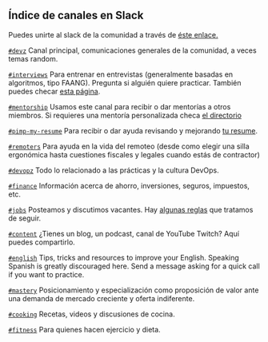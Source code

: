 ## Índice de canales en Slack

Puedes unirte al slack de la comunidad a través de [éste enlace.](https://slack.devz.mx)

[`#devz`](https://devzcommunity.slack.com/archives/C0PC127SB) Canal principal, comunicaciones generales de la comunidad, a veces temas random.

[`#interviews`](https://devzcommunity.slack.com/archives/CSYEUG5TM) Para entrenar en entrevistas (generalmente basadas en algoritmos, tipo FAANG). Pregunta si alguién quiere practicar. También puedes checar [esta página](INTERVIEWS.md).

[`#mentorship`](https://devzcommunity.slack.com/archives/C018TTPEX7V) Usamos este canal para recibir o dar mentorías a otros miembros. Si requieres una mentoría personalizada checa [el directorio](MENTORSHIP.md)

[`#pimp-my-resume`](https://devzcommunity.slack.com/archives/C019FUPD68Z) Para recibir o dar ayuda revisando y mejorando [tu resume](https://medium.com/free-code-camp/writing-a-killer-software-engineering-resume-b11c91ef699d). 

[`#remoters`](https://devzcommunity.slack.com/archives/CP49NBB4Z) Para ayuda en la vida del remoteo (desde como elegir una silla ergonómica hasta cuestiones fiscales y legales cuando estás de contractor)

[`#devopz`](https://devzcommunity.slack.com/archives/C01CYPHD9FX) Todo lo relacionado a las prácticas y la cultura DevOps.

[`#finance`](https://devzcommunity.slack.com/archives/CE3T905MK) Información acerca de ahorro, inversiones, seguros, impuestos, etc.

[`#jobs`](https://devzcommunity.slack.com/archives/CA0JT62U8) Posteamos y discutimos vacantes. Hay [algunas reglas](POSTING_JOBS.md) que tratamos de seguir.

[`#content`](https://devzcommunity.slack.com/archives/C9WBFTZ5H) ¿Tienes un blog, un podcast, canal de YouTube Twitch? Aquí puedes compartirlo.

[`#english`](https://devzcommunity.slack.com/archives/C01C2NJAYEA) Tips, tricks and resources to improve your English. Speaking Spanish is greatly discouraged here. Send a message asking for a quick call if you want to practice.

[`#mastery`](https://devzcommunity.slack.com/archives/C01DRBSNTNJ) Posicionamiento y especialización como proposición de valor ante una demanda de mercado creciente y oferta indiferente.

[`#cooking`](https://devzcommunity.slack.com/archives/CP40DU6R2) Recetas, videos y discusiones de cocina.

[`#fitness`](https://devzcommunity.slack.com/archives/CAKQ4MTL3) Para quienes hacen ejercicio y dieta.
